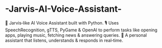 # -Jarvis-AI-Voice-Assistant-
🤖 Jarvis‑like AI Voice Assistant built with Python. 🎙️ Uses SpeechRecognition, gTTS, PyGame &amp; OpenAI to perform tasks like opening apps, playing music, fetching news &amp; answering queries. 🚀 A personal assistant that listens, understands &amp; responds in real‑time.
